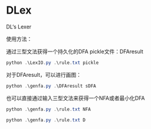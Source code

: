 # DLex
DL‘s Lexer

使用方法：

通过三型文法获得一个持久化的DFA pickle文件：DFAresult

```powershell
python .\LexIO.py .\rule.txt pickle
```

对于DFAresult，可以进行画图：

```powershell
python .\genfa.py .\DFAresult sDFA
```

也可以直接通过输入三型文法来获得一个NFA或者最小化DFA

```powershell
python .\genfa.py .\rule.txt NFA
```

```powershell
python .\genfa.py .\rule.txt D
```

